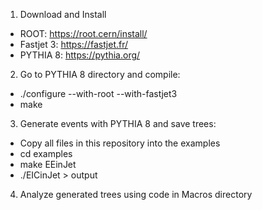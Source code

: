 1. Download and Install 
- ROOT: https://root.cern/install/
- Fastjet 3: https://fastjet.fr/
- PYTHIA 8: https://pythia.org/

2. Go to PYTHIA 8 directory and compile:
- ./configure --with-root --with-fastjet3
- make

3. Generate events with PYTHIA 8 and save trees:
- Copy all files in this repository into the examples
- cd examples
- make EEinJet
- ./EICinJet > output

4. Analyze generated trees using code in Macros directory
